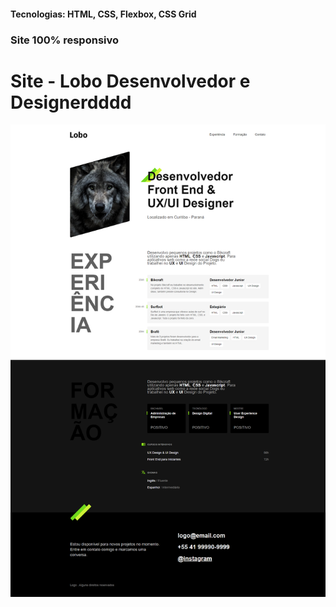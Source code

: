 <h4>Tecnologias: HTML, CSS, Flexbox, CSS Grid</h4>
<h3>Site 100% responsivo</h3>

# Site - Lobo Desenvolvedor e Designerdddd

<img src="https://github.com/dieegobs/Lobo---Desenvolvedor-e-Designer/blob/main/img/lobo.png?raw=true"/>
